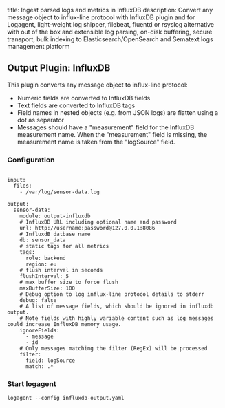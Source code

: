 title: Ingest parsed logs and metrics in InfluxDB
description: Convert any message object to influx-line protocol with InfluxDB plugin and for Logagent, light-weight log shipper, filebeat, fluentd or rsyslog alternative with out of the box and extensible log parsing, on-disk buffering, secure transport, bulk indexing to Elasticsearch/OpenSearch and Sematext logs management platform

## Output Plugin: InfluxDB

This plugin converts any message object to influx-line protocol: 

- Numeric fields are converted to InfluxDB fields
- Text fields are converted to InfluxDB tags 
- Field names in nested objects (e.g. from  JSON logs) are flatten using a dot as separator
- Messages should have a "measurement" field for the InfluxDB measurement name. When the "measurement" field is missing, the measurement name is taken from the "logSource" field.


### Configuration
```

input: 
  files: 
    - /var/log/sensor-data.log 

output: 
  sensor-data:
    module: output-influxdb
    # InfluxDB URL including optional name and password
    url: http://username:password@127.0.0.1:8086
    # InfluxdB datbase name
    db: sensor_data
    # static tags for all metrics
    tags: 
      role: backend
      region: eu
    # flush interval in seconds
    flushInterval: 5
    # max buffer size to force flush
    maxBufferSize: 100
    # Debug option to log influx-line protocol details to stderr
    debug: false
    # A list of message fields, which should be ignored in influxdb output. 
    # Note fields with highly variable content such as log messages could increase InfluxDB memory usage. 
    ignoreFields: 
      - message
      - id
    # Only messages matching the filter (RegEx) will be processed
    filter: 
      field: logSource
      match: .*

```

### Start logagent

```
logagent --config influxdb-output.yaml
```
